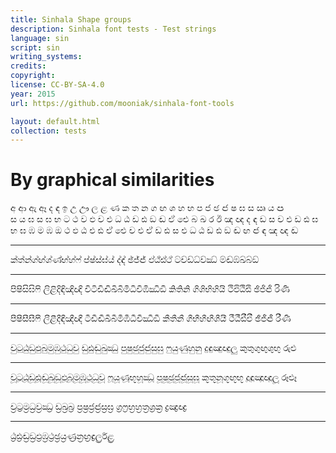 ```yaml
---
title: Sinhala Shape groups
description: Sinhala font tests - Test strings
language: sin
script: sin
writing_systems:
credits:
copyright:
license: CC-BY-SA-4.0
year: 2015
url: https://github.com/mooniak/sinhala-font-tools

layout: default.html
collection: tests
---
```



# By graphical similarities

අ ආ ඇ ඈ ද ඳ
ඉ
උ ඌ ල ළ
ණ
ක ත න
ග ඟ ශ හ භ
ප ජ ඡ ඦ ෂ ඝ ස ඍ ය ඏ  
ස ය ඝ
ස ඝ භ
ට ථ ව ඵ ච එ ධ ඨ ඩ ඪ ඞ ඬ ඒ ඓ
බ ඛ
ර ඊ
ඤ ඥ ද ඳ
ඩ ස ච එ  ඩ ඪ ඝ භ
ඝ ඹ
ම ඹ ඔ
ථ ඵ ඨ එ ඪ ඒ ඓ
ච එ ඒ ඩ ඪ ස එ
ධ ඨ ඩ ඪ ඞ ඬ
ඟ ඦ ඳ ඤ ඥ ඬ

---

ක්ත්න්ග්ඟ්ශ්ණ්භ්හ්ෆ්
ප්ෂ්ස්ඝ්ය්
ද්ඳ්
ඡ්ජ්ඦ්
ඵ්ඨ්ඪ්ථ්
ට්ච්ඩ්ධ්ව්ඣ්
ම්ඬ්ඹ්ඛ්බ්ඞ්

---

පිෂිසිඝිෆි
ලිළිදිඳිඤිඥි
චිටිඩිඬිඛිබිමිධිවිඹිඣිඞි
කිතිනි
ගිශිභිහියි
ථිඵිඨිඪි
ඡිජිඦි
රිණි

---

පීෂීසීඝීෆී
ලීළීදීඳීඤීඥී
ටීඩීඬීඛීබීමීඹීධීවීඣීඞී
කීතීනී
ගීභීහීඟීශීයී
ථීඨීඪීඵී
ඡීජීඦී
රීණී

---

චුටුඨුඞුඵුබුමුඹුථුධුවු
ඩුඪුඬුඛුඣු
පුෂුඡුජුඦුසුඝු
ෆුයුණුහුනු
දුඳුඤුඥුලු
කුතුගුඟුශුභු
රුළු

---

චූටූඨූඩූඪූඬූඛූඞූඵූබූමූඹූථූධූවූ
ෆූයූණූභූහූඣූ
පූෂූඡූජූඦූසූඝූ
කූතූනූගූඟූභූ
දූඳූඤූඥූලූ
රූළූ

---

ච්‍රට්‍රම්‍රධ්‍රව්‍රඣ්‍ර
ඩ්‍රඛ්‍රබ්‍ර
ප්‍රෂ්‍රජ්‍රඦ්‍රස්‍රඝ්‍ර
ග්‍රෆ්‍රභ්‍රහ්‍රත්‍රශ්‍රක්‍ර
ද්‍රඤ්‍රඥ්‍ර

---

ඨ්‍රඪ්‍රඬ්‍රඞ්‍රඵ්‍රඹ්‍රථ්‍රඡ්‍රය්‍රණ්‍රන්‍රඟ්‍රඳ්‍රල්‍රර්‍රළ්‍ර
